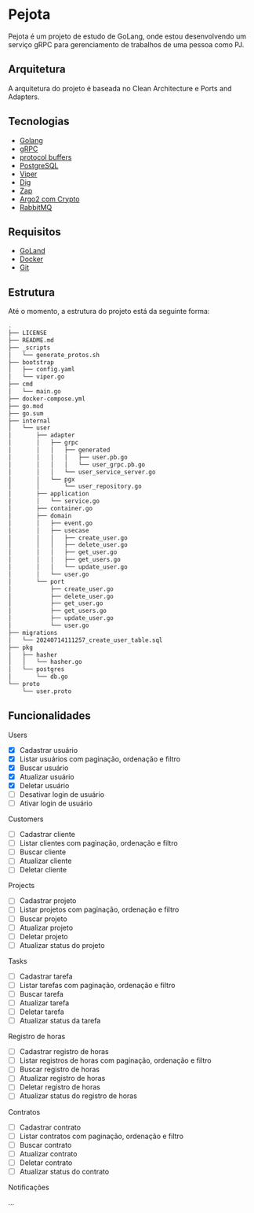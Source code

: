 # Pejota

Pejota é um projeto de estudo de GoLang, onde estou desenvolvendo um serviço gRPC para gerenciamento de trabalhos de uma pessoa como PJ.

## Arquitetura

A arquitetura do projeto é baseada no Clean Architecture e Ports and Adapters.

## Tecnologias

- [Golang](https://golang.org/)
- [gRPC](https://grpc.io/)
- [protocol buffers](https://developers.google.com/protocol-buffers)
- [PostgreSQL](https://www.postgresql.org/)
- [Viper](https://pkg.go.dev/github.com/spf13/viper)
- [Dig](https://pkg.go.dev/go.uber.org/dig)
- [Zap](https://pkg.go.dev/go.uber.org/zap)
- [Argo2 com Crypto](golang.org/x/crypto)
- [RabbitMQ](https://www.rabbitmq.com/)

## Requisitos

- [GoLand](https://golang.org/)
- [Docker](https://www.docker.com/)
- [Git](https://git-scm.com/)

## Estrutura

Até o momento, a estrutura do projeto está da seguinte forma:

```bash
.
├── LICENSE
├── README.md
├── _scripts
│   └── generate_protos.sh
├── bootstrap
│   ├── config.yaml
│   └── viper.go
├── cmd
│   └── main.go
├── docker-compose.yml
├── go.mod
├── go.sum
├── internal
│   └── user
│       ├── adapter
│       │   ├── grpc
│       │   │   ├── generated
│       │   │   │   ├── user.pb.go
│       │   │   │   └── user_grpc.pb.go
│       │   │   └── user_service_server.go
│       │   └── pgx
│       │       └── user_repository.go
│       ├── application
│       │   └── service.go
│       ├── container.go
│       ├── domain
│       │   ├── event.go
│       │   ├── usecase
│       │   │   ├── create_user.go
│       │   │   ├── delete_user.go
│       │   │   ├── get_user.go
│       │   │   ├── get_users.go
│       │   │   └── update_user.go
│       │   └── user.go
│       └── port
│           ├── create_user.go
│           ├── delete_user.go
│           ├── get_user.go
│           ├── get_users.go
│           ├── update_user.go
│           └── user.go
├── migrations
│   └── 20240714111257_create_user_table.sql
├── pkg
│   ├── hasher
│   │   └── hasher.go
│   └── postgres
│       └── db.go
└── proto
    └── user.proto
```

## Funcionalidades

Users

- [x] Cadastrar usuário
- [x] Listar usuários com paginação, ordenação e filtro
- [x] Buscar usuário
- [x] Atualizar usuário
- [x] Deletar usuário
- [ ] Desativar login de usuário
- [ ] Ativar login de usuário

Customers

- [ ] Cadastrar cliente
- [ ] Listar clientes com paginação, ordenação e filtro
- [ ] Buscar cliente
- [ ] Atualizar cliente
- [ ] Deletar cliente

Projects

- [ ] Cadastrar projeto
- [ ] Listar projetos com paginação, ordenação e filtro
- [ ] Buscar projeto
- [ ] Atualizar projeto
- [ ] Deletar projeto
- [ ] Atualizar status do projeto

Tasks

- [ ] Cadastrar tarefa
- [ ] Listar tarefas com paginação, ordenação e filtro
- [ ] Buscar tarefa
- [ ] Atualizar tarefa
- [ ] Deletar tarefa
- [ ] Atualizar status da tarefa

Registro de horas

- [ ] Cadastrar registro de horas
- [ ] Listar registros de horas com paginação, ordenação e filtro
- [ ] Buscar registro de horas
- [ ] Atualizar registro de horas
- [ ] Deletar registro de horas
- [ ] Atualizar status do registro de horas

Contratos

- [ ] Cadastrar contrato
- [ ] Listar contratos com paginação, ordenação e filtro
- [ ] Buscar contrato
- [ ] Atualizar contrato
- [ ] Deletar contrato
- [ ] Atualizar status do contrato

Notificações

...
